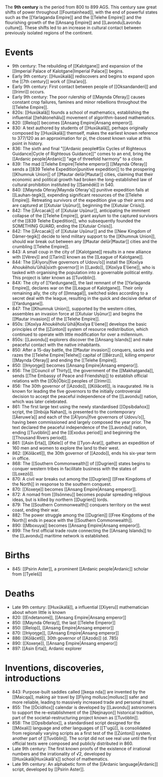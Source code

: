 The **9th century** is the period from 800 to 899 AGS. This century saw great shifts of power throughout [[Fountainhead]], with the end of powerful states such as the [[Yarlaganda Empire]] and the [[Telehe Empire]] and the flourishing growth of the [[Ansang Empire]] and [[Lavondu|Lavondu culture]]. These shifts led to an increase in cultural contact between previously isolated regions of the continent.
# Events
- 9th century: The rebuilding of [[Kalotgane]] and expansion of the [[Imperial Palace of Kalotgane|Imperial Palace]] begins.
- Early 9th century: [[Huxŭkală]] rediscovers and begins to expand upon the [[7th century]] work of [[Inaʼaro]].
- Early 9th century: First contact between people of [[Oksandanderi]] and [[Irimri]] occurs.
- Early 9th century: The poor rulership of [[Maynda Oferay]] causes constant crop failures, famines and minor rebellions throughout the [[Telehe Empire]].
- 820s: [[Huxŭkală]] founds a school of mathematics, establishing the influential [[tehătonehălu]] movement of algorithm-based mathematics.
- 820: [[Relop]] becomes [[Ansang Empire|Ansang emperor]].
- 830: A text authored by students of [[Huxŭkală]], perhaps originally composed by [[Huxŭkală]] themself, makes the earliest known reference to 377/120 as an approximation for pi, the closest known value at this point in history.
- 836: The sixth and final "[[Ardanic people#Six Cycles of Righteous Guidance|Cycle of Righteous Guidance]]" comes to an end, bring the [[Ardanic people|Ardanic]] "age of threefold harmony" to a close.
- 839: The mad [[Telehe Empire|Telehe emperor]] [[Maynda Oferay]] sends a [[839 Telehe Expedition|punitive expedition]] to the prospering [[Khumnuk Union]] of [[Ħautar delûr|Ħautar]] cities, claiming that their economic and political growth had broken the long-established law of cultural prohibition instituted by [[Samēdē]] in 540.
- 840: [[Maynda Oferay|Maynda Oferay's]] punitive expedition fails at [[Lauhan-ṭegik]], expending significant resources of the [[Telehe Empire]]. Retreating survivors of the expedition give up their arms and are captured at [[Xutuiar Uṣûnur]], beginning the [[Xutuiar Crisis]].
- 842: The [[Ârcacak]] of [[Xutuiar Uṣûnur]], anticipating the imminent collapse of the [[Telehe Empire]], grant asylum to the captured survivors of the [[839 Telehe Expedition]], who subsequently founded the SOMETHING GUARD, ending the [[Xutuiar Crisis]].
- 842: The [[Ârcacak]] of [[Xutuiar Uṣûnur]] and the [[New Kingdom of Dâmer-ṭegik]] decide to lend military support to the [[Khumnuk Union]], should war break out between any [[Ħautar delûr|Ħautar]] cities and the crumbling [[Telehe Empire]].
- 843: A small coup in the city of [[Kalotgane]] results in a new alliance with [[Vërev]] and [[Tarin]] known as the [[League of Kalotgane]].
- 844: The [[Āʼiyoru|five governors of Udovuʼo]] install the [[Koxĭya Ahoukēholuʼŭihă|sixth governor]] in [[Lavdo]], [[Koxĭya Eʼōene]], who is tasked with organising the population into a governable political entity. This project is later known as [[Tuvöblin]].
- 84X: The city of [[Yardungane]], the last remnant of the [[Yarlaganda Empire]], declares war on the [[League of Kalotgane]]. Their only remaining ally, the city of [[Imnagal]], switched sides according to a secret deal with the league, resulting in the quick and decisive defeat of [[Yardungane]].
- 847: The [[Khumnuk Union]], supported by the western cities, assembles an invasion force at [[Xutuiar Uṣûnur]] and begins the [[Ħautar invasion]] of the [[Telehe Empire]].
- 850s: [[Koxĭya Ahoukēholuʼŭihă|Koxĭya Eʼōene]] develops the basic principles of the [[Zúnton]] system of resource redistribution, which continued to operate with little modification for over a millennium.
- 850s: [[Lavondu]] explorers discover the [[Ansang Islands]] and make peaceful contact with the native inhabitants.
- 850: After a 15-day battle, the [[Ħautar invasion]] conquers, sacks and razes the [[Telehe Empire|Telehe]] capital of [[Bērzun]], killing emperor [[Maynda Oferay]] and ending the [[Telehe Empire]].
- 850: [[Ɨrɨyoŋge]] becomes [[Ansang Empire|Ansang emperor]].
- 856: The [[Council of Thirty]], the government of the [[Makhatganda]], sends [[The Embassy of Peace and Friendship]] to establish official relations with the [[Öb|Öbic]] peoples of [[Irimri]].
- 856: The 30th governor of [[Azodo]], [[Kōlăcetĭ]], is inaugurated. He is known for leading the five governors to the initially controversial decision to accept the peaceful independence of the [[Lavondu]] nation, which was later celebrated.
- 861: The first large text using the newly standardised [[Opsíbdañox]] script, the [[Inbúja Nahan]], is presented to the contemporary [[Āeruweʼa]] and each of the [[Āʼiyoru|five governors of Udovuʼo]], having been commissioned and largely composed the year prior. The text declared the peaceful independence of the [[Lavondu]] nation, ending [[Tuvöblin]] and the [[Exodus period]] and beginning the [[Thousand Rivers period]].
- 861: [[Asin Erta]], [[Kele]] of the [[Tyon-Arat]], gathers an expedition of 160 men and women to explore the land to their west.
- 862: [[Kōlăcetĭ]], the 30th governor of [[Azodo]], ends his six-year term in office.
- 868: The [[Southern Commonwealth]] of [[Dugrien]] states begins to conquer western tribes in facilitate business with the states of [[Loxezō]].
- 870: A civil war breaks out among the [[Dugrien]] [[Free Kingdoms of the North]] in response to the southern conquest.
- 870: [[Xoxeŋe]] becomes [[Ansang Empire|Ansang emperor]].
- 872: A nomad from [[Ilsōnneu]] becomes popular spreading religious ideas, but is killed by northern [[Dugrien]] lords.
- 879: The [[Southern Commonwealth]] conquers territory on the west coast, ending their war.
- 882: The power struggle among the [[Dugrien]] [[Free Kingdoms of the North]] ends in peace with the [[Southern Commonwealth]].
- 890: [[Mboxuya]] becomes [[Ansang Empire|Ansang emperor]].
- 899: The first official trade route connecting the [[Ansang Islands]] to the [[Lavondu]] maritime network is established.
# Births
- 845: [[Psirin Aster]], a prominent [[Ardanic people|Ardanic]] scholar from [[Tyeleš]]
# Deaths
- Late 9th century: [[Huxŭkală]], a influential [[Xiyeru]] mathematician about whom little is known
- 820: [[Endetanomɨ]], [[Ansang Empire|Ansang emperor]]
- 850: [[Maynda Oferay]], the last [[Telehe Emperor]]
- 850: [[Relop]], [[Ansang Empire|Ansang emperor]]
- 870: [[Ɨrɨyoŋge]], [[Ansang Empire|Ansang emperor]]
- 886: [[Kōlăcetĭ]], 30th governor of [[Azodo]] (d. 785)
- 890: [[Xoxeŋe]], [[Ansang Empire|Ansang emperor]]
- 897: [[Asin Erta]], Ardanic explorer 
# Inventions, discoveries, introductions
- 843: Purpose-built saddles called [[keqa nda]] are invented by the [[Maicqa]], making air travel by [[Flying mollusc|mollusc]] safer and more reliable, leading to massively increased trade and personal travel.
- 855: The [[Öcídñox]] calendar is developed by [[Lavondu]] astronomers to support the re-establishment of the [[Nejinayon]] historical tradition, part of the societal-restructuring project known as [[Tuvöblin]].
- 858: The [[Opsíbdañox]], a standardised script designed for the [[Möxali]] language and other languages of [[T'ugü]], is consolidated from regionally varying scripts as a first test of the [[Zúnton]] system, another part of [[Tuvöblin]]. The script did not see real use until the first official texts were composed and publicly distributed in 860.
- Late 9th century: The first known proofs of the existence of irrational numbers and the irrationality of √2, developed by [[Huxŭkală|Huxŭkală's]] school of mathematics.
- Late 9th century: An alphabetic form of the [[Ardanic language|Ardanic]] script, developed by [[Psirin Aster]].